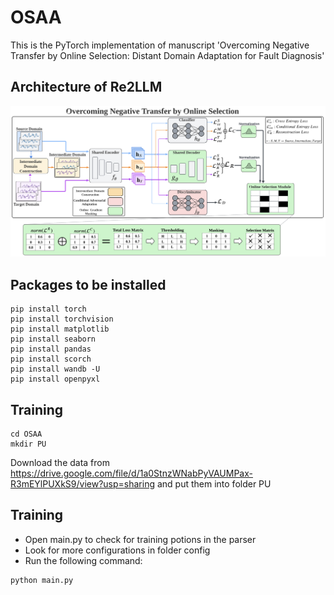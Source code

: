 # OSAA
This is the PyTorch implementation of manuscript 'Overcoming Negative Transfer by Online Selection: Distant Domain Adaptation for Fault Diagnosis'


## Architecture of Re2LLM
![image](./OSAA.png)

## Packages to be installed
```
pip install torch
pip install torchvision
pip install matplotlib
pip install seaborn
pip install pandas
pip install scorch
pip install wandb -U
pip install openpyxl
```

## Training
```
cd OSAA
mkdir PU
```
Download the data from https://drive.google.com/file/d/1a0StnzWNabPyVAUMPax-R3mEYlPUXkS9/view?usp=sharing and put them into folder PU


## Training



- Open main.py to check for training potions in the parser
- Look for more configurations in folder config
- Run the following command:

```
python main.py
```


